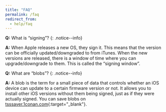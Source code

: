 ```yaml
---
title: "FAQ"
permalink: /faq
redirect_from:
  - help/faq
---
```


<a name="faq_signing" />**Q:** What is “signing”?
{: .notice--info}

**A:** When Apple releases a new OS, they sign it. This means that the version can be officially updated/downgraded to from iTunes. When the new versions are released, there is a window of time where you can upgrade/downgrade to them. This is called the “signing window”.

<a name="faq_blobs" />**Q:** What are “blobs”?
{: .notice--info}

**A:** A blob is the term for a small piece of data that controls whether an iOS device can update to a certain firmware version or not. It allows you to install other iOS versions without them being signed, just as if they were actually signed. You can save blobs on [tsssaver.1conan.com](https://tsssaver.1conan.com/){:target="_blank"}.
